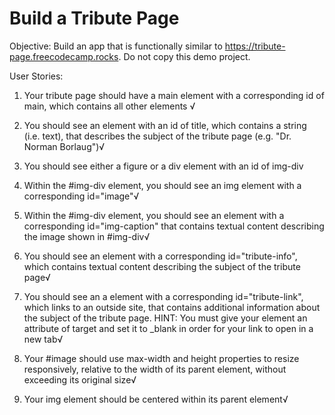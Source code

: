 # Build a Tribute Page
Objective: Build an app that is functionally similar to https://tribute-page.freecodecamp.rocks. Do not copy this demo project.

User Stories:

1. Your tribute page should have a main element with a corresponding id of main, which contains all other elements √

2. You should see an element with an id of title, which contains a string (i.e. text), that describes the subject of the tribute page (e.g. "Dr. Norman Borlaug")√

3. You should see either a figure or a div element with an id of img-div

4. Within the #img-div element, you should see an img element with a corresponding id="image"√

5. Within the #img-div element, you should see an element with a corresponding id="img-caption" that contains textual content describing the image shown in #img-div√

6. You should see an element with a corresponding id="tribute-info", which contains textual content describing the subject of the tribute page√

7. You should see an a element with a corresponding id="tribute-link", which links to an outside site, that contains additional information about the subject of the tribute page. HINT: You must give your element an attribute of target and set it to _blank in order for your link to open in a new tab√

8. Your #image should use max-width and height properties to resize responsively, relative to the width of its parent element, without exceeding its original size√

9. Your img element should be centered within its parent element√
